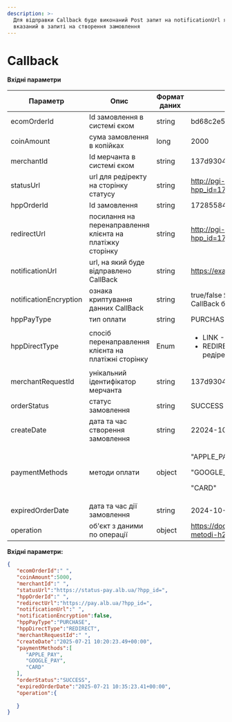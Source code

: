 ```yaml
---
description: >-
  Для відправки Callback буде виконаний Post запит на notificationUrl який був
  вказаний в запиті на створення замовлення
---
```


# Callback

**Вхідні параметри**

<table><thead><tr><th>Параметр</th><th>Опис</th><th width="141">Формат даних</th><th>Приклад</th></tr></thead><tbody><tr><td>ecomOrderId</td><td>Id замовлення в системі єком</td><td>string</td><td>bd68c2e5-3642-4527-90c3-e3fd8a73e594</td></tr><tr><td>coinAmount</td><td>сума замовлення в копійках</td><td>long</td><td>2000</td></tr><tr><td>merchantId</td><td>Id мерчанта в системі єком</td><td>string</td><td>137d9304-0368-11ed-b939-0242ac120002</td></tr><tr><td>statusUrl</td><td>url для редіректу на сторінку статусу</td><td>string</td><td><a href="http://pgi-status-ecom-release.develop.bankalliance.ua/?hpp_id=17285584837476oqrSs7PszY">http://pgi-status-ecom-release.develop.bankalliance.ua/?hpp_id=17285584837476oqrSs7PszY</a></td></tr><tr><td>hppOrderId</td><td>Id замовлення</td><td>string</td><td>17285584837476oqrSs7PszY</td></tr><tr><td>redirectUrl</td><td>посилання на перенаправлення клієнта на платіжку сторінку </td><td>string</td><td><a href="http://pgi-ecom-release.develop.bankalliance.ua/?hpp_id=17285584837476oqrSs7PszY">http://pgi-ecom-release.develop.bankalliance.ua/?hpp_id=17285584837476oqrSs7PszY</a></td></tr><tr><td>notificationUrl</td><td>url, на який буде відправлено CallBack</td><td>string</td><td><a href="https://example.com/notify">https://example.com/notif</a></td></tr><tr><td>notificationEncryption</td><td>ознака криптування данних CallBack</td><td>string</td><td>true/false Якщо параметр не передано або передано false, то дані в CallBack будуть не закриптовані</td></tr><tr><td>hppPayType</td><td>тип оплати</td><td>string</td><td>PURCHASE</td></tr><tr><td>hppDirectType</td><td>спосіб перенаправлення клієнта на платіжні сторінку</td><td>Enum</td><td><p></p><ul><li>LINK - Link згенерована в офісі (клієнт попадає на хпп по лінку)</li><li>REDIRECT - Link згенерована через Api (клієнт попадає на хпп через редірект від мерчанта)</li></ul></td></tr><tr><td>merchantRequestId</td><td>унікальний ідентифікатор мерчанта</td><td>string</td><td>137d9304-0318-11ed-b939-0241ac120104</td></tr><tr><td>orderStatus</td><td>статус замовлення </td><td>string</td><td>SUCCESS</td></tr><tr><td>createDate</td><td>дата та час створення замовлення</td><td>string</td><td>22024-10-10 14:08:03.67+03:00</td></tr><tr><td>paymentMethods</td><td>методи оплати </td><td>object</td><td><p>"APPLE_PAY",</p><p>"GOOGLE_PAY",</p><p> "CARD"</p></td></tr><tr><td>expiredOrderDate</td><td>дата та час дії замовлення </td><td>string</td><td>2024-10-10 14:23:03.67+03:00</td></tr><tr><td>operation</td><td>об'єкт з даними по операції</td><td>object</td><td><a href="https://docs.merchant.alb.ua/~/revisions/abJLhIBPG580oCHyrm7Q/platizhni-metodi-h2h/callback">https://docs.merchant.alb.ua/~/revisions/abJLhIBPG580oCHyrm7Q/platizhni-metodi-h2h/callback</a></td></tr></tbody></table>

**Вхідні параметри:**&#x20;

```json
{
   "ecomOrderId":" ",
   "coinAmount":5000,
   "merchantId":" ",
   "statusUrl":"https://status-pay.alb.ua/?hpp_id=",
   "hppOrderId":" ",
   "redirectUrl":"https://pay.alb.ua/?hpp_id=",
   "notificationUrl":" ",
   "notificationEncryption":false,
   "hppPayType":"PURCHASE",
   "hppDirectType":"REDIRECT",
   "merchantRequestId":" ",
   "createDate":"2025-07-21 10:20:23.49+00:00",
   "paymentMethods":[
      "APPLE_PAY",
      "GOOGLE_PAY",
      "CARD"
   ],
   "orderStatus":"SUCCESS",
   "expiredOrderDate":"2025-07-21 10:35:23.41+00:00",
   "operation":{
      
   }
}
```

